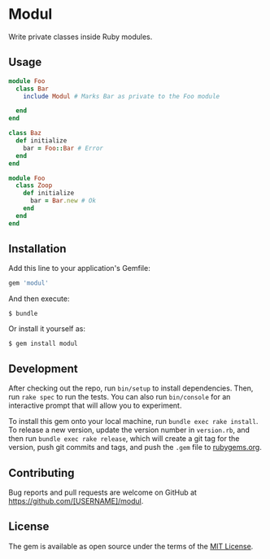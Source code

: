 # Modul

Write private classes inside Ruby modules.

## Usage

```ruby
module Foo
  class Bar
    include Modul # Marks Bar as private to the Foo module

  end
end

class Baz
  def initialize
    bar = Foo::Bar # Error
  end
end

module Foo
  class Zoop
    def initialize
      bar = Bar.new # Ok
    end
  end
end
```

## Installation

Add this line to your application's Gemfile:

```ruby
gem 'modul'
```

And then execute:

    $ bundle

Or install it yourself as:

    $ gem install modul

## Development

After checking out the repo, run `bin/setup` to install dependencies. Then, run `rake spec` to run the tests. You can also run `bin/console` for an interactive prompt that will allow you to experiment.

To install this gem onto your local machine, run `bundle exec rake install`. To release a new version, update the version number in `version.rb`, and then run `bundle exec rake release`, which will create a git tag for the version, push git commits and tags, and push the `.gem` file to [rubygems.org](https://rubygems.org).

## Contributing

Bug reports and pull requests are welcome on GitHub at https://github.com/[USERNAME]/modul.

## License

The gem is available as open source under the terms of the [MIT License](https://opensource.org/licenses/MIT).
